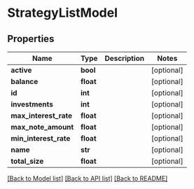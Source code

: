 # StrategyListModel

## Properties
Name | Type | Description | Notes
------------ | ------------- | ------------- | -------------
**active** | **bool** |  | [optional] 
**balance** | **float** |  | [optional] 
**id** | **int** |  | [optional] 
**investments** | **int** |  | [optional] 
**max_interest_rate** | **float** |  | [optional] 
**max_note_amount** | **float** |  | [optional] 
**min_interest_rate** | **float** |  | [optional] 
**name** | **str** |  | [optional] 
**total_size** | **float** |  | [optional] 

[[Back to Model list]](../README.md#documentation-for-models) [[Back to API list]](../README.md#documentation-for-api-endpoints) [[Back to README]](../README.md)


